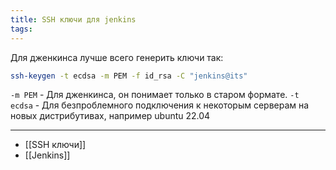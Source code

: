 ```yaml
---
title: SSH ключи для jenkins
tags:
---
```


Для дженкинса лучше всего генерить ключи так:

```bash
ssh-keygen -t ecdsa -m PEM -f id_rsa -C "jenkins@its"
```
`-m PEM` - Для дженкинса, он понимает только в старом формате.
`-t ecdsa` - Для безпроблемного подключения к некоторым серверам на новых дистрибутивах, например ubuntu 22.04

---
- [[SSH ключи]]
- [[Jenkins]]